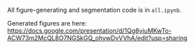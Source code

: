 All figure-generating and segmentation code is in `all.ipynb`.

Generated figures are here: https://docs.google.com/presentation/d/1Qg8yiuMKwTo-ACW73m2McQL8O7NGSkGQ_ohywDvVVhA/edit?usp=sharing
